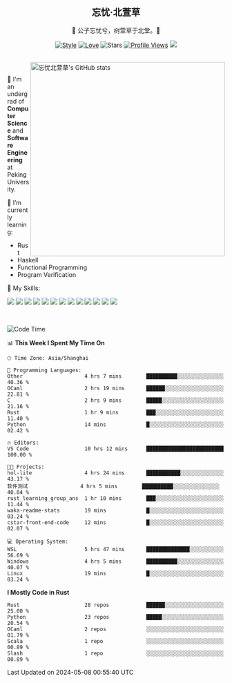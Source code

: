 <div align="center">

## 忘忧·北萱草
  
🌟 公子忘忧兮，树萱草于北堂。🌟 

[![Style](https://img.shields.io/badge/Style-%E5%BF%98%E5%BF%A7%E5%8C%97%E8%90%B1%E8%8D%89-8e48ff)](https://github.com/Wybxc)
[![Love](https://img.shields.io/badge/Love-100%25!-ff69b4)](https://monthly.wybxc.cc)
![Stars](https://img.shields.io/github/stars/Wybxc?affiliations=OWNER%2CCOLLABORATOR&label=Stars)
[![Profile Views](https://komarev.com/ghpvc/?username=Wybxc&color=green)](https://github.com/Wybxc)
![](https://hit.yhype.me/github/profile?user_id=25005856)

</div>

<br/>

<a href="https://github.com/Wybxc/Wybxc">
<img align="right" width="450px" src="https://github.com/Wybxc/metrics/raw/main/merged-stats.svg" alt="忘忧北萱草's GitHub stats" />
</a>

<br />

🏫 I'm an undergrad of **Computer Science** and **Software Engineering** at Peking University.

🌱 I’m currently learning: 
  - Rust
  - Haskell
  - Functional Programming
  - Program Verification

🌟 My Skills:

![](https://img.shields.io/badge/-Python-3e74a2?style=flat-square&logo=Python&logoColor=fff)
![](https://img.shields.io/badge/-TypeScript-3178C6?style=flat-square&logo=TypeScript&logoColor=fff)
![](https://img.shields.io/badge/-Rust-9a7b63?style=flat-square&logo=Rust&logoColor=fff)
![](https://img.shields.io/badge/-C++-ae3a62?style=flat-square&logo=cplusplus&logoColor=fff)
![](https://img.shields.io/badge/-OCaml-ac5e0a?style=flat-square&logo=OCaml&logoColor=fff)
![](https://img.shields.io/badge/-React-2d98ce?style=flat-square&logo=React&logoColor=fff)
![](https://img.shields.io/badge/-FastAPI-009688?style=flat-square&logo=FastAPI&logoColor=fff)
![](https://img.shields.io/badge/-NumPy-5974c9?style=flat-square&logo=NumPy&logoColor=fff)
![](https://img.shields.io/badge/-PyTorch-d6543c?style=flat-square&logo=PyTorch&logoColor=fff)
![](https://img.shields.io/badge/-Nix-2496ED?style=flat-square&logo=NixOS&logoColor=fff)
![](https://img.shields.io/badge/-Neo4j-1c4063?style=flat-square&logo=Neo4j&logoColor=fff)
![](https://img.shields.io/badge/-Ren'Py-bb6365?style=flat-square&logo=RenPy&logoColor=fff)
![](https://img.shields.io/badge/-After%20Effects-090159?style=flat-square&logo=adobeaftereffects&logoColor=fff)

<br />

<!--START_SECTION:waka-->
![Code Time](http://img.shields.io/badge/Code%20Time-1%2C804%20hrs%2031%20mins-blue)

📊 **This Week I Spent My Time On** 

```text
🕑︎ Time Zone: Asia/Shanghai

💬 Programming Languages: 
Other                    4 hrs 7 mins        ██████████░░░░░░░░░░░░░░░   40.36 % 
OCaml                    2 hrs 19 mins       ██████░░░░░░░░░░░░░░░░░░░   22.81 % 
C                        2 hrs 9 mins        █████░░░░░░░░░░░░░░░░░░░░   21.16 % 
Rust                     1 hr 9 mins         ███░░░░░░░░░░░░░░░░░░░░░░   11.40 % 
Python                   14 mins             █░░░░░░░░░░░░░░░░░░░░░░░░   02.42 % 

🔥 Editors: 
VS Code                  10 hrs 12 mins      █████████████████████████   100.00 % 

🐱‍💻 Projects: 
hol-lite                 4 hrs 24 mins       ███████████░░░░░░░░░░░░░░   43.17 % 
软件测试                 4 hrs 5 mins        ██████████░░░░░░░░░░░░░░░   40.04 % 
rust_learning_group_ans  1 hr 10 mins        ███░░░░░░░░░░░░░░░░░░░░░░   11.44 % 
waka-readme-stats        19 mins             █░░░░░░░░░░░░░░░░░░░░░░░░   03.24 % 
cstar-front-end-code     12 mins             █░░░░░░░░░░░░░░░░░░░░░░░░   02.07 % 

💻 Operating System: 
WSL                      5 hrs 47 mins       ██████████████░░░░░░░░░░░   56.69 % 
Windows                  4 hrs 5 mins        ██████████░░░░░░░░░░░░░░░   40.07 % 
Linux                    19 mins             █░░░░░░░░░░░░░░░░░░░░░░░░   03.24 % 
```

**I Mostly Code in Rust** 

```text
Rust                     28 repos            ██████░░░░░░░░░░░░░░░░░░░   25.00 % 
Python                   23 repos            █████░░░░░░░░░░░░░░░░░░░░   20.54 % 
OCaml                    2 repos             ░░░░░░░░░░░░░░░░░░░░░░░░░   01.79 % 
Scala                    1 repo              ░░░░░░░░░░░░░░░░░░░░░░░░░   00.89 % 
Slash                    1 repo              ░░░░░░░░░░░░░░░░░░░░░░░░░   00.89 % 
```




 Last Updated on 2024-05-08 00:55:40 UTC
<!--END_SECTION:waka-->

